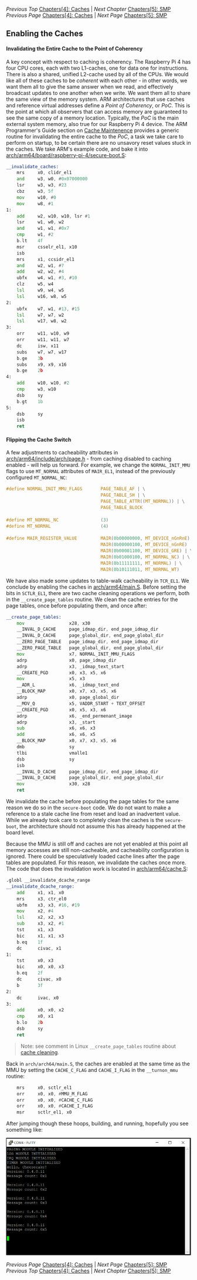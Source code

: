 *Previous Top* [Chapters[4]: Caches](chapter4.md) | *Next Chapter* [Chapters[5]: SMP](../chapter05/chapter5.md)  
*Previous Page* [Chapters[4]: Caches](chapter4.md) | *Next Page* [Chapters[5]: SMP](../chapter05/chapter5.md)

## Enabling the Caches

#### Invalidating the Entire Cache to the Point of Coherency

A key concept with respect to caching is coherency. The Raspberry Pi 4 has four CPU cores, each with two L1-caches, one for data one for instructions. There is also a shared, unified L2-cache used by all of the CPUs. We would like all of these caches to be _coherent_ with each other - in other words, we want them all to give the same answer when we read, and effectively broadcast updates to one another when we write. We want them all to share the same view of the memory system. ARM architectures that use caches and reference virtual addresses define a _Point of Coherency_, or _PoC_. This is the point at which all observers that can access memory are guaranteed to see the same copy of a memory location. Typically, the _PoC_ is the main external system memory, also true for our Raspberry Pi 4 device. The ARM Programmer's Guide section on [Cache Maintenence](https://developer.arm.com/documentation/den0024/a/Caches/Cache-maintenance) provides a generic routine for invalidating the entire cache to the _PoC_, a task we take care to perform on startup, to be certain there are no unsavory reset values stuck in the caches. We take ARM's example code, and bake it into [arch/arm64/board/raspberry-pi-4/secure-boot.S](code0/arch/arm64/board/raspberry-pi-4/secure-boot.S):

```asm
__invalidate_caches:
    mrs     x0, clidr_el1
    and     w3, w0, #0x07000000
    lsr     w3, w3, #23
    cbz     w3, 5f
    mov     w10, #0
    mov     w8, #1
1:
    add     w2, w10, w10, lsr #1
    lsr     w1, w0, w2
    and     w1, w1, #0x7
    cmp     w1, #2
    b.lt    4f
    msr     csselr_el1, x10
    isb
    mrs     x1, ccsidr_el1
    and     w2, w1, #7
    add     w2, w2, #4
    ubfx    w4, w1, #3, #10
    clz     w5, w4
    lsl     w9, w4, w5
    lsl     w16, w8, w5
2:
    ubfx    w7, w1, #13, #15
    lsl     w7, w7, w2
    lsl     w17, w8, w2
3:
    orr     w11, w10, w9
    orr     w11, w11, w7
    dc      isw, x11
    subs    w7, w7, w17
    b.ge    3b
    subs    x9, x9, x16
    b.ge    2b
4:
    add     w10, w10, #2
    cmp     w3, w10
    dsb     sy
    b.gt    1b
5:
    dsb     sy
    isb
    ret
```

#### Flipping the Cache Switch

A few adjustments to cacheability attributes in [arch/arm64/include/arch/page.h](code0/arch/arm64/include/arch/page.h) - from caching disabled to caching enabled - will help us forward. For example, we change the `NORMAL_INIT_MMU` flags to use `MT_NORMAL` attributes of `MAIR_EL1`, instead of the previously configured `MT_NORMAL_NC`:

```C
#define NORMAL_INIT_MMU_FLAGS       PAGE_TABLE_AF | \
                                    PAGE_TABLE_SH | \
                                    PAGE_TABLE_ATTR((MT_NORMAL)) | \
                                    PAGE_TABLE_BLOCK

#define MT_NORMAL_NC                (3)
#define MT_NORMAL                   (4)

#define MAIR_REGISTER_VALUE         MAIR(0b00000000, MT_DEVICE_nGnRnE) | \
                                    MAIR(0b00000100, MT_DEVICE_nGnRE) | \
                                    MAIR(0b00001100, MT_DEVICE_GRE) | \
                                    MAIR(0b01000100, MT_NORMAL_NC) | \
                                    MAIR(0b11111111, MT_NORMAL) | \
                                    MAIR(0b10111011, MT_NORMAL_WT)
```

We have also made some updates to table-walk cacheability in `TCR_EL1`. We conclude by enabling the caches in [arch/arm64/main.S](code0/arch/arm64/main.S). Before setting the bits in `SCTLR_EL1`, there are two cache cleaning operations we perform, both in the `__create_page_tables` routine. We clean the cache entries for the page tables, once before populating them, and once after:

```asm
__create_page_tables:
    mov                 x28, x30
    __INVAL_D_CACHE     page_idmap_dir, end_page_idmap_dir
    __INVAL_D_CACHE     page_global_dir, end_page_global_dir
    __ZERO_PAGE_TABLE   page_idmap_dir, end_page_idmap_dir
    __ZERO_PAGE_TABLE   page_global_dir, end_page_global_dir
    mov                 x7, NORMAL_INIT_MMU_FLAGS
    adrp                x0, page_idmap_dir
    adrp                x3, _idmap_text_start
    __CREATE_PGD        x0, x3, x5, x6
    mov                 x5, x3
    __ADR_L             x6, _idmap_text_end
    __BLOCK_MAP         x0, x7, x3, x5, x6
    adrp                x0, page_global_dir
    __MOV_Q             x5, VADDR_START + TEXT_OFFSET
    __CREATE_PGD        x0, x5, x3, x6
    adrp                x6, _end_permenant_image
    adrp                x3, _start
    sub                 x6, x6, x3
    add                 x6, x6, x5
    __BLOCK_MAP         x0, x7, x3, x5, x6
    dmb                 sy
    tlbi                vmalle1
    dsb                 sy
    isb
    __INVAL_D_CACHE     page_idmap_dir, end_page_idmap_dir
    __INVAL_D_CACHE     page_global_dir, end_page_global_dir
    mov                 x30, x28
    ret
```

We invalidate the cache before populating the page tables for the same reason we do so in the `secure-boot` code. We do not want to make a reference to a stale cache line from reset and load an inadvertent value. While we already took care to completely clean the caches is the `secure-boot`, the architecture should not assume this has already happened at the board level.

Because the MMU is still off and caches are not yet enabled at this point all memory accesses are still non-cacheable, and cacheability configuration is ignored. There could be speculatively loaded cache lines after the page tables are populated. For this reason, we invalidate the caches once more. The code that does the invalidation work is located in [arch/arm64/cache.S](code0/arch/arm64/cache.S):

```asm
.globl __invalidate_dcache_range
__invalidate_dcache_range:
    add     x1, x1, x0
    mrs     x3, ctr_el0
    ubfm    x3, x3, #16, #19
    mov     x2, #4
    lsl     x2, x2, x3
    sub     x3, x2, #1
    tst     x1, x3
    bic     x1, x1, x3
    b.eq    1f
    dc      civac, x1
1:  
    tst     x0, x3
    bic     x0, x0, x3
    b.eq    2f
    dc      civac, x0
    b       3f
2:  
    dc      ivac, x0
3:  
    add     x0, x0, x2
    cmp     x0, x1
    b.lo    2b
    dsb     sy
    ret
```

> Note: see comment in Linux `__create_page_tables` routine about [cache cleaning](https://github.com/torvalds/linux/blob/v4.20/arch/arm64/kernel/head.S#L390).

Back in `arch/arch64/main.S`, the caches are enabled at the same time as the MMU by setting the `CACHE_C_FLAG` and `CACHE_I_FLAG` in the `__turnon_mmu` routine:

```asm
    mrs     x0, sctlr_el1
    orr     x0, x0, #MMU_M_FLAG
    orr     x0, x0, #CACHE_C_FLAG
    orr     x0, x0, #CACHE_I_FLAG
    msr     sctlr_el1, x0
```

After jumping though these hoops, building, and running, hopefully you see something like:

![Raspberry Pi Cache Cheesecake](images/0401_rpi4_caches.png)

*Previous Page* [Chapters[4]: Caches](chapter4.md) | *Next Page* [Chapters[5]: SMP](../chapter05/chapter5.md)  
*Previous Top* [Chapters[4]: Caches](chapter4.md) | *Next Chapter* [Chapters[5]: SMP](../chapter05/chapter5.md)
